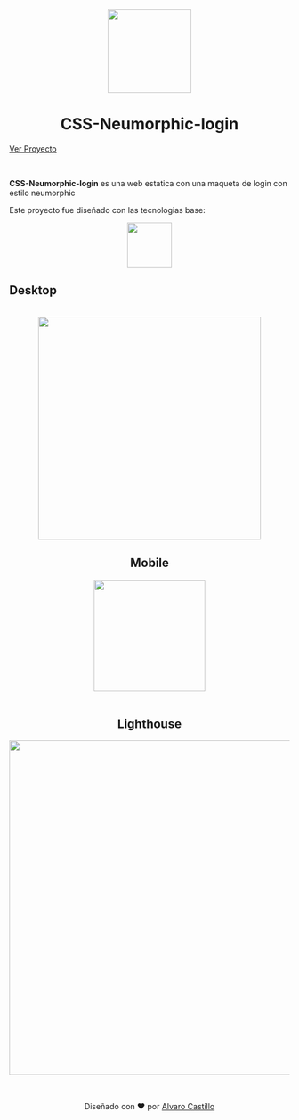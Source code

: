 <div align="center">
<img width="150px"  src="https://image.flaticon.com/icons/png/512/2138/2138147.png" />

<br>

# CSS-Neumorphic-login

</div>


[Ver Proyecto](https://mrbanano.github.io/CSS-Neumorphic-login/?)

<br>

**CSS-Neumorphic-login** es una web estatica con una maqueta de login con estilo neumorphic

Este proyecto fue diseñado con las tecnologias base:
<div align="center">
<a href="https://github.com/Mrbanano"><img src="https://i.postimg.cc/fT7JqqM3/blanco2.png" height="80"></a>

</div>


## Desktop

<div align="center" >

<br>
<img width="400px" src="https://i.postimg.cc/vHrLxJgH/Captura-web-29-7-2021-122838-mrbanano-github-io.jpg" />

</div>
<div align="center" >



## Mobile


<div align="center" >
<img width="200px" src="https://i.postimg.cc/gkH823Qx/Captura-web-29-7-2021-122320-mrbanano-github-io.jpg" />
</div>
<br>




## Lighthouse

<div align="center" >

<img width="600px" src="https://i.postimg.cc/6QGvf620/codypage.png" />

</div>
<br>
<br>


<div align="center">

Diseñado con ♥️ por [Alvaro Castillo](https://www.linkedin.com/in/alvaro-castillo-c/)

<div>













